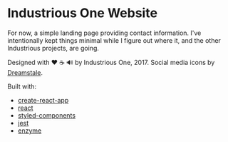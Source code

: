 # Industrious One Website

For now, a simple landing page providing contact information. I've intentionally kept things
minimal while I figure out where it, and the other Industrious projects, are going.

Designed with ❤ ☕ 🔊 by Industrious One, 2017. Social media icons by [Dreamstale](http://www.dreamstale.com).

Built with:

- [create-react-app](https://github.com/facebookincubator/create-react-app)
- [react](https://facebook.github.io/react/)
- [styled-components](https://www.styled-components.com)
- [jest](https://facebook.github.io/jest/)
- [enzyme](http://airbnb.io/enzyme/)
